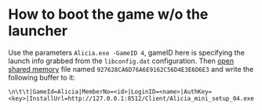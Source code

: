 # How to boot the game w/o the launcher
Use the parameters `Alicia.exe -GameID 4`, gameID here is specifying the launch info grabbed from the `libconfig.dat` configuration. 
Then [open shared memory](https://learn.microsoft.com/en-us/windows/win32/memory/creating-named-shared-memory) file named `927628CA6D76A6E9162C56D4E3E6D6E3` and write the following buffer to it: 
```
\n\t\t|GameId=Alicia|MemberNo=<id>|LoginID=<name>|AuthKey=<key>|InstallUrl=http://127.0.0.1:8512/Client/Alicia_mini_setup_04.exe|ServerType=0|ServerInfo=:|Age=16|Sex=2|Birthday=|WardNo=0|CityCode=00|ZipCode=|PCBangNo=0
```
